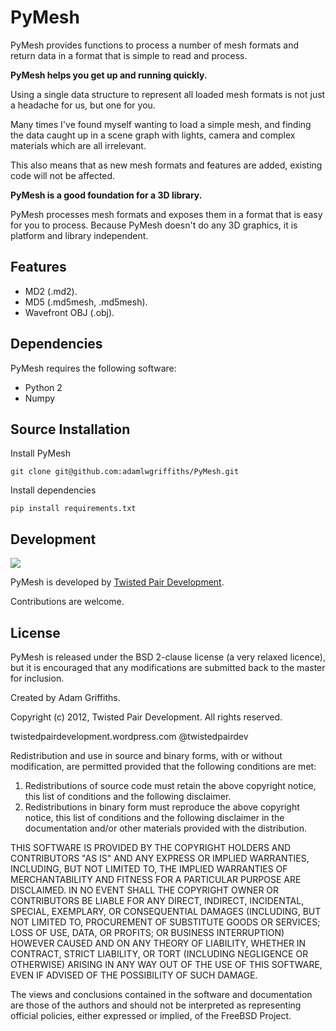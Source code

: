 PyMesh
======

PyMesh provides functions to process a number of mesh formats and return data in a format that is simple to read and
process.

__PyMesh helps you get up and running quickly.__

Using a single data structure to represent all loaded mesh formats is not just a headache for us, but one for you.

Many times I've found myself wanting to load a simple mesh, and finding the data caught up in a scene graph with lights, camera and complex materials which are all irrelevant.

This also means that as new mesh formats and features are added, existing code will not be affected.


__PyMesh is a good foundation for a 3D library.__

PyMesh processes mesh formats and exposes them in a format that is easy for you to process.
Because PyMesh doesn't do any 3D graphics, it is platform and library independent.


Features
--------

   * MD2 (.md2).
   * MD5 (.md5mesh, .md5mesh).
   * Wavefront OBJ (.obj).

Dependencies
------------

PyMesh requires the following software:

   * Python 2
   * Numpy

Source Installation
-------------------

Install PyMesh
```
git clone git@github.com:adamlwgriffiths/PyMesh.git
```

Install dependencies
```
pip install requirements.txt
```

Development
-----------------------

<img src="http://twistedpairdevelopment.files.wordpress.com/2010/10/twisted_pair-0086.png">

PyMesh is developed by [Twisted Pair Development](http://twistedpairdevelopment.wordpress.com).

Contributions are welcome.


License
---------------

PyMesh is released under the BSD 2-clause license (a very relaxed licence), but it is encouraged that any modifications are submitted back to the master for inclusion.

Created by Adam Griffiths.

Copyright (c) 2012, Twisted Pair Development.
All rights reserved.

twistedpairdevelopment.wordpress.com
@twistedpairdev

Redistribution and use in source and binary forms, with or without
modification, are permitted provided that the following conditions are met: 

1. Redistributions of source code must retain the above copyright notice, this list of conditions and the following disclaimer. 
2. Redistributions in binary form must reproduce the above copyright notice, this list of conditions and the following disclaimer in the documentation and/or other materials provided with the distribution. 

THIS SOFTWARE IS PROVIDED BY THE COPYRIGHT HOLDERS AND CONTRIBUTORS "AS IS" AND
ANY EXPRESS OR IMPLIED WARRANTIES, INCLUDING, BUT NOT LIMITED TO, THE IMPLIED
WARRANTIES OF MERCHANTABILITY AND FITNESS FOR A PARTICULAR PURPOSE ARE
DISCLAIMED. IN NO EVENT SHALL THE COPYRIGHT OWNER OR CONTRIBUTORS BE LIABLE FOR
ANY DIRECT, INDIRECT, INCIDENTAL, SPECIAL, EXEMPLARY, OR CONSEQUENTIAL DAMAGES
(INCLUDING, BUT NOT LIMITED TO, PROCUREMENT OF SUBSTITUTE GOODS OR SERVICES;
LOSS OF USE, DATA, OR PROFITS; OR BUSINESS INTERRUPTION) HOWEVER CAUSED AND
ON ANY THEORY OF LIABILITY, WHETHER IN CONTRACT, STRICT LIABILITY, OR TORT
(INCLUDING NEGLIGENCE OR OTHERWISE) ARISING IN ANY WAY OUT OF THE USE OF THIS
SOFTWARE, EVEN IF ADVISED OF THE POSSIBILITY OF SUCH DAMAGE.

The views and conclusions contained in the software and documentation are those
of the authors and should not be interpreted as representing official policies, 
either expressed or implied, of the FreeBSD Project.
